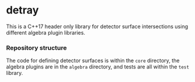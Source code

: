 # detray

This is a C++17 header only library for detector surface intersections using different algebra plugin libraries.

### Repository structure

The code for defining detector surfaces is within the `core` directory, the algebra plugins are in the `algebra` directory, and tests are all within the `test` library.
